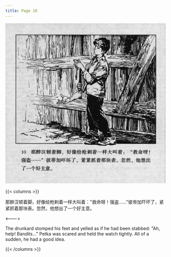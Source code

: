 ```yaml
---
title: Page 10
---
```


![biao page](./../../images/biao/seifert0726_biao_0014_010.jpg)

{{< columns >}}

那醉汉顿着脚，好像给枪剌着一样大叫着："救命呀！强盗......"彼帝加吓坏了，紧紧抓着那块表。忽然，他想出了一个好主意。

<--->

The drunkard stomped his feet and yelled as if he had been stabbed: "Ah, help! Bandits..." Petka was scared and held the watch tightly. All of a sudden, he had a good idea.

{{< /columns >}}
